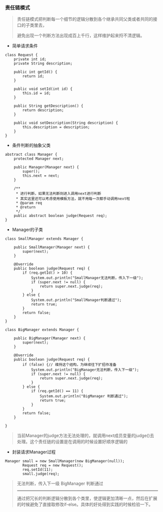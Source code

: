 ### 责任链模式

> 责任链模式把判断每一个细节的逻辑分散到各个继承共同父类或者共同的接口的子类里去，
>
> 避免出现一个判断方法出现成百上千行，这样维护起来捋不清逻辑。

- 简单请求条件

```
class Request {
	private int id;
	private String description;

	public int getId() {
		return id;
	}

	public void setId(int id) {
		this.id = id;
	}

	public String getDescription() {
		return description;
	}

	public void setDescription(String description) {
		this.description = description;
	}
}
```

- 条件判断的抽象父类

```
abstract class Manager {
	protected Manager next;
	
	public Manager(Manager next) {
		super();
		this.next = next;
	}

	/**
	 * 进行判断，如果无法判断则进入调用next进行判断
	 * 其实这里还可以考虑使用模板方法，就不用每一次都手动调用next啦
	 * @param req
	 * @return
	 */
	public abstract boolean judge(Request req);
}
```

- Manager的子类

```
class SmallManager extends Manager {

	public SmallManager(Manager next) {
		super(next);
	}

	@Override
	public boolean judge(Request req) {
		if (req.getId() > 10) {
			System.out.println("SmallManager无法判断，传入下一级");
			if (super.next != null) {
				return super.next.judge(req);
			}
		} else {
			System.out.println("SmallManager判断通过");
			return true;
		}
		return false;
	}
}

class BigManager extends Manager {

	public BigManager(Manager next) {
		super(next);
	}

	@Override
	public boolean judge(Request req) {
		if (false) {// 维持这个结构，为继续往下扩招作准备
			System.out.println("BigManager无法判断，传入下一级");
			if (super.next != null) {
				return super.next.judge(req);
			}
		} else {
			if (req.getId() == 11) {
				System.out.println("BigManager 判断通过");
				return true;
			}
		}
		return false;
	}

}
```

> 当前Manager的judge方法无法处理的，就调用next成员变量的judge()去处理。这个责任链的设置是在调用的时候设置好顺序逻辑的

- 封装请求Manager过程

```
Manager small = new SmallManager(new BigManager(null));
		Request req = new Request();
		req.setId(11);
		small.judge(req);
```

> 无法判断，传入下一级
> BigManager 判断通过
>
> ***
>
> 通过把冗长的判断逻辑分散到各个类里，使逻辑更加清晰一点，然后在扩展的时候避免了直接取修改if-else。具体的好处得到实践的时候检验一下。

